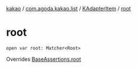 [kakao](../../index.md) / [com.agoda.kakao.list](../index.md) / [KAdapterItem](index.md) / [root](./root.md)

# root

`open var root: Matcher<Root>`

Overrides [BaseAssertions.root](../../com.agoda.kakao.common.assertions/-base-assertions/root.md)

